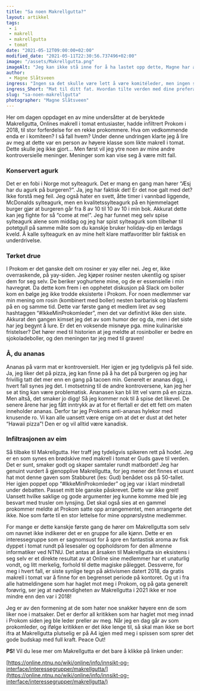 ```yaml
---
title: "Sa noen Makrellgutta?"
layout: artikkel 
tags: 
 - i
 - makrell
 - makrellgutta
 - tomat
date: "2021-05-12T09:00:00+02:00"
modified_date: "2021-05-11T22:30:56.737496+02:00"
image: "/assets/Makrellgutta.png"
imageAlt: "Jeg kan ikke stå inne for å ha lastet opp dette, Magne har all skylda"
author:
 - Magne Slåtsveen
ingress: "Ingen sa det skulle være lett å være komitéleder, men ingen sa det skulle være enda vanskeligere å ha litt kontroversielle meninger i tillegg. Det har i det siste versert noen hashtagger i Prokomslacken som hinter til at min popularitet har falt som en sten etter ledervalget."
ingress_Short: "Mat til ditt fat. Hvordan tilte verden med dine preferanser."
slug: "sa-noen-makrellgutta"
photographer: "Magne Slåtsveen"
---
```

Her om dagen oppdaget en av mine undersåtter at de beryktede Makrellgutta, Onlines makrell i tomat entusiaster, hadde infiltrert Prokom i 2018, til stor forferdelse for en rekke prokommere. Hva om vedkommende enda er i komiteen? I så fall hvem? Under denne undringen klarte jeg å lire av meg at dette var en person av høyere klasse som likte makrell i tomat. Dette skulle jeg ikke gjort… Men først vil jeg ytre noen av mine andre kontroversielle meninger. Meninger som kan vise seg å være mitt fall.

### Konservert agurk
Det er en fobi i Norge mot sylteagurk. Det er mang en gang man hører “Æsj har du agurk på burgeren?”. Ja, jeg har faktisk det! Er det noe galt med det? Ikke forstå meg feil. Jeg også hater en svett, åtte timer i vannbad liggende, McDonalds sylteagurk, men en kvalitetssylteagurk på en hjemmelaget burger gjør at burgeren går fra 8 av 10 til 10 av 10 i min bok. Akkurat dette kan jeg fighte for så “come at me!”. Jeg har funnet meg selv spise sylteagurk alene som middag og jeg har spist sylteagurk som tilbehør til potetgull på samme måte som du kanskje bruker holiday-dip en lørdags kveld. Å kalle sylteagurk en av mine helt klare matfavoritter blir faktisk en underdrivelse. 

### Tørket drue
I Prokom er det ganske delt om rosiner er yay eller nei. Jeg er, ikke overraskende, på yay-siden. Jeg kjøper rosiner nesten ukentlig og spiser dem for seg selv. De beriker yoghurtene mine, og de er essensielle i min havregrøt. Da dette kom frem i en opphetet diskusjon på Slack om boller kom en bølge jeg ikke trodde eksisterte i Prokom. For noen medlemmer var min mening om rosin (kombinert med boller) nesten barbarisk og blasfemi på en og samme tid. Dette var første gang et medlem liret av seg hashtaggen “#IkkeMinProkomleder”, men det var definitivt ikke den siste. Akkurat den gangen kimset jeg det av som humor der og da, men i det siste har jeg begynt å lure. Er det en voksende misnøye pga. mine kulinariske fristelser? Det hører med til historien at jeg meldte at rosinboller er bedre en sjokoladeboller, og den meningen tar jeg med til graven!

### Å, du ananas
Ananas på varm mat er kontroversielt. Her igjen er jeg tydeligvis på feil side. Ja, jeg liker det på pizza, jeg kan finne på å ha det på burgeren og jeg har frivillig tatt det mer enn en gang på tacoen min. Generelt er ananas digg, i hvert fall synes jeg det. I motsetning til de andre kontroversene, kan jeg her se at ting kan være problematisk. Ananasen kan bli litt vel varm på en pizza. Men altså, det smaker jo digg! Så jeg kommer nok til å spise det likevel. De senere årene har jeg fått inntrykk av at for et flertall er det ett fett om maten inneholder ananas. Derfor tar jeg Prokoms anti-ananas hylekor med knusende ro. Vi kan alle uansett være enige om at det er dust at det heter “Hawaii pizza”! Den er og vil alltid være kanadisk.

### Infiltrasjonen av eim
Så tilbake til Makrellgutta. Her traff jeg tydeligvis spikeren rett på hodet. Jeg er en som synes en brødskive med makrell i tomat er Guds gave til verden. Det er sunt, smaker godt og skaper samtaler rundt matbordet! Jeg har genuint vurdert å gjenopplive Makrellgutta, for jeg mener det finnes et usunt hat mot denne gaven som Stabburet (les: Gud) benådet oss på 50-tallet. Her igjen poppet opp “#IkkeMinProkomleder” og jeg var i klart mindretall under debatten. Passet mitt ble ganske påskrevet. Dette var ikke greit! Uansett hvilke saklige og gode argumenter jeg kunne komme med ble jeg besvart med trusler om lynsjing. Det skal også sies at en gammel prokommer meldte at Prokom satte opp arrangementet, men arrangerte det ikke. Noe som førte til en stor lettelse for mine opprørslystne medlemmer. 

For mange er dette kanskje første gang de hører om Makrellgutta som selv om navnet ikke indikerer det er en gruppe for alle kjønn. Dette er en interessegruppe som er sagnomsust for å spre en fantastisk aroma av fisk dyppet i tomat rundt på lesesaler og oppholdsrom for den allmenne informatiker ved NTNU. Det antas at årsaken til Makrellgutta sin eksistens i seg selv er et direkte resultat av at Online sine medlemmer har et unaturlig vondt, og litt merkelig, forhold til dette magiske pålegget. Dessverre, for meg i hvert fall, er siste synlige tegn på aktivismen datert 2018, da gratis makrell i tomat var å finne for en begrenset periode på kontoret. Og ut i fra alle hatmeldingene som har haglet mot meg i Prokom, og på gata generelt forøvrig, ser jeg at nødvendigheten av Makrellgutta i 2021 ikke er noe mindre enn den var i 2018!     

Jeg er av den formening at de som hater noe snakker høyere enn de som liker noe i matsaker. Det er derfor all kritikken som har haglet mot meg innad i Prokom siden jeg ble leder preller av meg. Når jeg en dag går av som prokomleder, og ifølge kritikken er det ikke lenge til, så skal man ikke se bort ifra at Makrellgutta plutselig er på A4 igjen med meg i spissen som sprer det gode budskap med full kraft. Peace Out!

**PS!** Vil du lese mer om Makrellgutta er det bare å klikke på linken under:

[https://online.ntnu.no/wiki/online/info/innsikt-og-interface/interessegrupper/makrellgutta/](https://online.ntnu.no/wiki/online/info/innsikt-og-interface/interessegrupper/makrellgutta/)